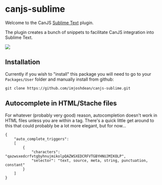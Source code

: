 # canjs-sublime
Welcome to the CanJS [Sublime Text](http://www.sublimetext.com/) plugin.

The plugin creates a bunch of snippets to facilitate CanJS integration into 
Sublime Text.

![](https://fat.gfycat.com/WarmheartedAbsoluteEwe.gif)


## Installation
Currently if you wish to "install" this package you will need to go to your 
`Packages/User` folder and manually install from github:
```
git clone https://github.com/imjoshdean/canjs-sublime.git
```

## Autocomplete in HTML/Stache files
For whatever (probably very good) reason, autocompletion doesn't work in HTML 
files unless you are within a tag. There's a quick little get around to this 
that could probably be a lot more elegant, but for now...
```
{
	"auto_complete_triggers":
	[
		{
			"characters": "qazwsxedcrfvtgbyhnujmikolpQAZWSXEDCRFVTGBYHNUJMIKOLP",
			"selector": "text, source, meta, string, punctuation, constant"
		}
	]
}
```
